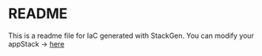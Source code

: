 # README
This is a readme file for IaC generated with StackGen.
You can modify your appStack -> [here](http://main.dev.stackgen.com/appstacks/87a569e9-9e01-4eeb-b1ea-c6f4c9400198)
